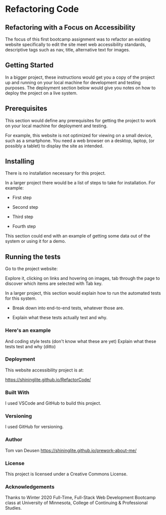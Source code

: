 # Refactoring Code

## Refactoring with a Focus on Accessibility

The focus of this first bootcamp assignment was to refactor an existing website specifically to edit the site meet web accessibility standards, descriptive tags such as nav, title, alternative text for images. 

## Getting Started
In a bigger project, these instructions would get you a copy of the project up and running on your local machine for development and testing purposes. The deployment section below would give you notes on how to deploy the project on a live system.

## Prerequisites
This section would define any prerequisites for getting the project to work on your local machine for deployment and testing.

For example, this website is not optimized for viewing on a small device, such as a smartphone. You need a web browser on a desktop, laptop, (or possibly a tablet) to display the site as intended.

## Installing
There is no installation necessary for this project.

In a larger project there would be a list of steps to take for installation. For example:

* First step

* Second step

* Third step

* Fourth step

This section could end with an example of getting some data out of the system or using it for a demo.

## Running the tests

Go to the project website:
 
Explore it, clicking on links and hovering on images, tab through the page to discover which items are selected with Tab key.

In a larger project, this section would explain how to run the automated tests for this system.

* Break down into end-to-end tests, whatever those are.

* Explain what these tests actually test and why.

### Here's an example
And coding style tests (don't know what these are yet)
Explain what these tests test and why (ditto)

### Deployment
This website accessibility project is at:

https://shininglite.github.io/RefactorCode/

### Built With
I used VSCode and GitHub to build this project.

### Versioning
I used GitHub for versioning.

### Author
Tom van Deusen
https://shininglite.github.io/prework-about-me/

### License
This project is licensed under a Creative Commons License.

### Acknowledgements
Thanks to Winter 2020 Full-Time, Full-Stack Web Development Bootcamp class at University of Minnesota, College of Continuing & Professional Studies.